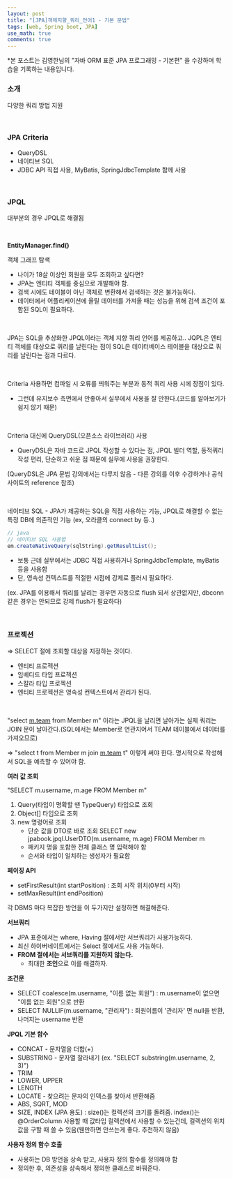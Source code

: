 ```yaml
---
layout: post
title: "[JPA]객체지향_쿼리_언어1 - 기본 문법"
tags: [web, Spring boot, JPA]
use_math: true
comments: true
---
```


\*본 포스트는 김영한님의 "자바 ORM 표준 JPA 프로그래밍 - 기본편" 을 수강하며 학습을 기록하는 내용입니다.

### 소개

다양한 쿼리 방법 지원

<br>

### JPA Criteria

- QueryDSL
- 네이티브 SQL
- JDBC API 직접 사용, MyBatis, SpringJdbcTemplate 함께 사용

<br>

### JPQL

대부분의 경우 JPQL로 해결됨

<br>

**EntityManager.find()**

객체 그래프 탐색

- 나이가 18살 이상인 회원을 모두 조회하고 싶다면?
- JPA는 엔티티 객체를 중심으로 개발해야 함.
- 검색 시에도 테이블이 아닌 객체로 변환해서 검색하는 것은 불가능하다.
- 데이터에서 어플리케이션에 올릴 데이터를 가져올 때는 성능을 위해 검색 조건이 포함된 SQL이 필요하다.

<br>

JPA는 SQL을 추상화한 JPQL이라는 객체 지향 쿼리 언어를 제공하고.. JQPL은 엔티티 객체를 대상으로 쿼리를 날린다는 점이 SQL은 데이터베이스 테이블을 대상으로 쿼리를 날린다는 점과 다르다.

<br>

Criteria 사용하면 컴파일 시 오류를 띄워주는 부분과 동적 쿼리 사용 시에 장점이 있다.

- 그런데 유지보수 측면에서 안좋아서 실무에서 사용을 잘 안한다.(코드를 알아보기가 쉽지 않기 때문)

<br>

Criteria 대신에 QueryDSL(오픈소스 라이브러리) 사용

- QueryDSL은 자바 코드로 JPQL 작성할 수 있다는 점, JPQL 빌더 역할, 동적쿼리 작성 편리, 단순하고 쉬운 점 때문에 실무에 사용을 권장한다.

(QueryDSL은 JPA 문법 강의에서는 다루지 않음 - 다른 강의를 이후 수강하거나 공식 사이트의 reference 참조)

<br>

네이티브 SQL - JPA가 제공하는 SQL을 직접 사용하는 기능, JPQL로 해결할 수 없는 특정 DB에 의존적인 기능 (ex, 오라클의 connect by 등..)

```java
// java
// 네이티브 SQL 사용법
em.createNativeQuery(sqlString).getResultList();
```

- 보통 근데 실무에서는 JDBC 직접 사용하거나 SpringJdbcTemplate, myBatis 등을 사용함
- 단, 영속성 컨텍스트를 적절한 시점에 강제로 플러시 필요하다.

(ex. JPA를 이용해서 쿼리를 날리는 경우면 자동으로 flush 되서 상관없지만, dbconn 같은 경우는 안되므로 강제 flush가 필요하다)

<br>

### 프로젝션

⇒ SELECT 절에 조회할 대상을 지정하는 것이다.

- 엔티티 프로젝션
- 임베디드 타입 프로젝션
- 스칼라 타입 프로젝션
- 엔티티 프로젝션은 영속성 컨텍스트에서 관리가 된다.

<br>

"select [m.team](http://m.team) from Member m" 이라는 JPQL을 날리면 날아가는 실제 쿼리는 JOIN 문이 날아간다.(SQL에서는 Member로 연관지어서 TEAM 테이블에서 데이터를 가져오므로)

⇒ "select t from Member m join [m.team](http://m.team) t" 이렇게 써야 한다. 명시적으로 작성해서 SQL을 예측할 수 있어야 함.

**여러 값 조회**

"SELECT m.username, m.age FROM Member m"

1. Query(타입이 명확할 땐 TypeQuery) 타입으로 조회
2. Object[] 타입으로 조회
3. new 명령어로 조회
   - 단순 값을 DTO로 바로 조회
     SELECT new jpabook.jpql.UserDTO(m.username, m.age) FROM Member m
   - 패키지 명을 포함한 전체 클래스 명 입력해야 함
   - 순서와 타입이 일치하는 생성자가 필요함

**페이징 API**

- setFirstResult(int startPosition) : 조회 시작 위치(0부터 시작)
- setMaxResult(int endPosition)

각 DBMS 마다 복잡한 방언을 이 두가지만 설정하면 해결해준다.

**서브쿼리**

- JPA 표준에서는 where, Having 절에서만 서브쿼리가 사용가능하다.
- 최신 하이버네이트에서는 Select 절에서도 사용 가능하다.
- **FROM 절에서는 서브쿼리를 지원하지 않는다.**
  - 최대한 **조인**으로 이를 해결하자.

**조건문**

- SELECT coalesce(m.username, "이름 없는 회원") : m.username이 없으면 "이름 없는 회원"으로 반환
- SELECT NULLIF(m.username, "관리자") : 회원이름이 '관리자' 면 null을 반환, 나머지는 username 반환

**JPQL 기본 함수**

- CONCAT - 문자열을 더함(+)
- SUBSTRING - 문자열 잘라내기 (ex. "SELECT substring(m.username, 2, 3)")
- TRIM
- LOWER, UPPER
- LENGTH
- LOCATE - 찾으려는 문자의 인덱스를 찾아서 반환해줌
- ABS, SQRT, MOD
- SIZE, INDEX (JPA 용도) : size()는 컬렉션의 크기를 돌려줌. index()는 @OrderColumn 사용할 때 값타입 컬렉션에서 사용할 수 있는건데, 컬렉션의 위치값을 구할 때 쓸 수 있음(웬만하면 안쓰는게 좋다. 추천하지 않음)

**사용자 정의 함수 호출**

- 사용하는 DB 방언을 상속 받고, 사용자 정의 함수를 정의해야 함
- 정의한 후, 의존성을 상속해서 정의한 클래스로 바꿔준다.
